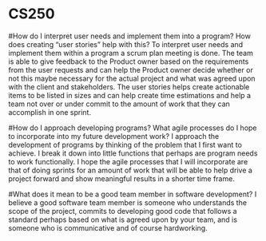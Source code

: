 # CS250

#How do I interpret user needs and implement them into a program? How does creating “user stories” help with this?
To interpret user needs and implement them within a program a scrum plan meeting is done. The team is able to give feedback to the Product owner
based on the requirements from the user requests and can help the Product owner decide whether or not this maybe necessary for the actual project and what
was agreed upon with the client and stakeholders. The user stories helps create actionable items to be listed in sizes and can help create time estimations
and help a team not over or under commit to the amount of work that they can accomplish in one sprint.

#How do I approach developing programs? What agile processes do I hope to incorporate into my future development work?
I approach the development of programs by thinking of the problem that I first want to achieve. I break it down into little functions that perhaps are program
needs to work functionally. I hope the agile processes that I will incorporate are that of doing sprints for an amount of work that will be able to help drive a project
forward and show meaningful results in a shorter time frame.

#What does it mean to be a good team member in software development?
I believe a good software team member is someone who understands the scope of the project, commits to developing good code that follows a standard perhaps based on what is agreed upon by your team, and is someone who is communicative and of course hardworking. 
